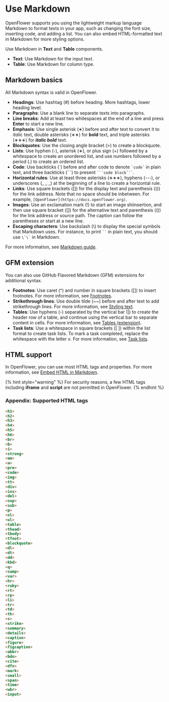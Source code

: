 # Use Markdown

OpenFlower supports you using the lightweight markup language Markdown to format texts in your app, such as changing the font size, inserting code, and adding a list. You can also embed HTML-formatted text in Markdown for more styling options.

Use Markdown in **Text** and **Table** components.

* **Text**: Use Markdown for the input text.
* **Table**: Use Markdown for column type.

## Markdown basics

All Markdown syntax is valid in OpenFlower.

* **Headings**: Use hashtag (#) before heading. More hashtags, lower heading level.
* **Paragraphs**: Use a blank line to separate texts into paragraphs.
* **Line breaks**: Add at least two whitespaces at the end of a line and press **Enter** to start a new line.
* **Emphasis**: Use single asterisk (∗) before and after text to convert it to _italic_ text, double asterisks (∗∗) for **bold** text, and triple asterisks (∗∗∗) for _**italic bold**_ text.
* **Blockquotes**: Use the closing angle bracket (>) to create a blockquote.
* **Lists**: Use hyphen (-), asterisk (∗), or plus sign (+) followed by a whitespace to create an unordered list, and use numbers followed by a period (.) to create an ordered list.
* **Code**: Use backticks (\`) before and after code to denote `` `code` `` in plain text, and three backticks (\`\`\`) to present ` ```code block``` `.
* **Horizontal rules**: Use at least three asterisks (∗∗∗), hyphens (---), or underscores (\_ \_ \_) at the beginning of a line to create a horizontal rule.
* **Links**: Use square brackets (\[]) for the display text and parenthesis (()) for the link address. Note that no space should be inbetween. For example, `[OpenFlower](https://docs.openflower.org)`.
* **Images**: Use an exclamation mark (!) to start an image shiinsertion, and then use square bracket (\[]) for the alternative text and parenthesis (()) for the link address or source path. The caption can follow the parentheses or start at a new line.
* **Escaping characters**: Use backslash (\\) to display the special symbols that Markdown uses. For instance, to print ` `` ` in plain text, you should use `` \`\` `` in Markdown.

For more information, see [Markdown guide](https://www.markdownguide.org/basic-syntax/).

## GFM extension

You can also use GitHub Flavored Markdown (GFM) extensions for additional syntax.

* **Footnotes**: Use caret (^) and number in square brackets (\[]) to insert footnotes. For more information, see [Footnotes](https://docs.github.com/en/get-started/writing-on-github/getting-started-with-writing-and-formatting-on-github/basic-writing-and-formatting-syntax#footnotes).
* **Strikethrough lines**: Use double tilde (\~\~) before and after text to add strikethrough lines. For more information, see [Styling text](https://docs.github.com/en/get-started/writing-on-github/getting-started-with-writing-and-formatting-on-github/basic-writing-and-formatting-syntax#styling-text).
* **Tables**: Use hyphens (-) separated by the vertical bar (|) to create the header row of a table, and continue using the vertical bar to separate content in cells. For more information, see [Tables (extension)](https://github.github.com/gfm/#tables-extension-).
* **Task lists**: Use a whitespace in square brackets (\[ ]) within the list format to create task lists. To mark a task completed, replace the whitespace with the letter _x_. For more information, see [Task lists](https://docs.github.com/en/get-started/writing-on-github/getting-started-with-writing-and-formatting-on-github/basic-writing-and-formatting-syntax#task-lists).

## HTML support

In OpenFlower, you can use most HTML tags and properties. For more information, see [Embed HTML in Markdown](https://www.markdownguide.org/basic-syntax/#html).

{% hint style="warning" %}
For security reasons, a few HTML tags including **iframe** and **script** are not permitted in OpenFlower.
{% endhint %}

### Appendix: Supported HTML tags

```html
<h1>
<h2>
<h3>
<h4>
<h5>
<h6>
<br>
<b>
<i>
<strong>
<em>
<a>
<pre>
<code>
<img>
<tt>
<div>
<ins>
<del>
<sup>
<sub>
<p>
<ol>
<ul>
<table>
<thead>
<tbody>
<tfoot>
<blockquote>
<dl>
<dt>
<dd>
<kbd>
<q>
<samp>
<var>
<hr>
<ruby>
<rt>
<rp>
<li>
<tr>
<td>
<th>
<s>
<strike>
<summary>
<details>
<caption>
<figure>
<figcaption>
<abbr>
<bdo>
<cite>
<dfn>
<mark>
<small>
<span>
<time>
<wbr>
<input>
```
